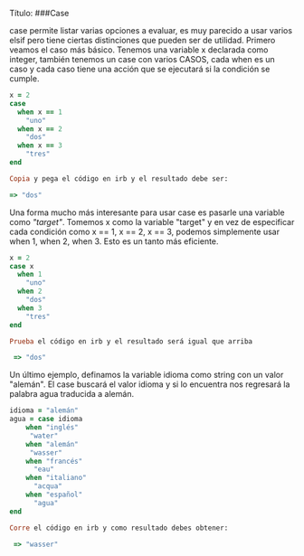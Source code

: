 Título:
###Case

case permite listar varias opciones a evaluar, es muy parecido a usar varios elsif pero tiene ciertas distinciones que pueden ser de utilidad. Primero veamos el caso más básico. Tenemos una variable x declarada como integer, también tenemos un case con varios CASOS, cada when es un caso y cada caso tiene una acción que se ejecutará si la condición se cumple.

```ruby
x = 2
case
  when x == 1
    "uno"
  when x == 2
    "dos"
  when x == 3
    "tres"
end

Copia y pega el código en irb y el resultado debe ser:

=> "dos" 
```

Una forma mucho más interesante para usar case es pasarle una variable como _"target"_. Tomemos x como la variable "target" y en vez de especificar cada condición como x == 1, x == 2, x == 3, podemos simplemente usar when 1, when 2, when 3. Esto es un tanto más eficiente. 

```ruby
x = 2
case x
  when 1
    "uno"
  when 2
    "dos"
  when 3
    "tres"
end

Prueba el código en irb y el resultado será igual que arriba

 => "dos" 
```


Un último ejemplo, definamos la variable idioma como string con un valor "alemán". El case buscará el valor idioma y si lo encuentra nos regresará la palabra agua traducida a alemán.

```ruby
idioma = "alemán"
agua = case idioma
    when "inglés"
     "water"
    when "alemán"
     "wasser"
    when "francés"
      "eau"
    when "italiano"
      "acqua"
    when "español"
      "agua"
end

Corre el código en irb y como resultado debes obtener:

 => "wasser" 
```
